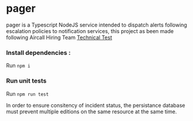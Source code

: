 # pager


pager is a Typescript NodeJS service intended to dispatch alerts following escalation policies to notification services, this project as been made following Aircall Hiring Team [Technical Test](https://github.com/aircall/technical-test-pager)

### Install dependencies : 

Run `npm i`

### Run unit tests

Run `npm run test`


In order to ensure consitency of incident status, the persistance database must prevent multiple editions on the same resource at the same time.
